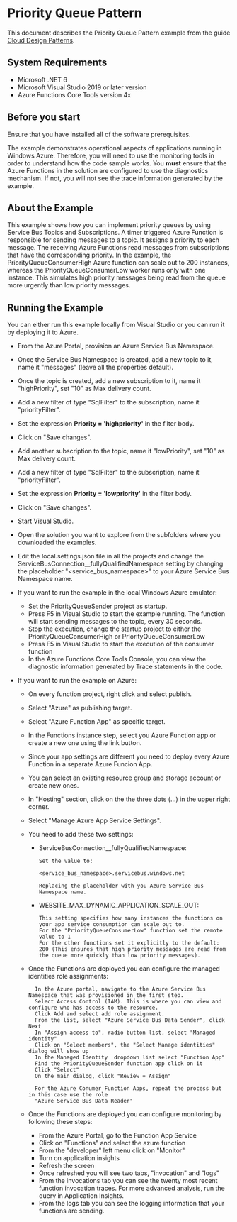 ﻿# Priority Queue Pattern

This document describes the Priority Queue Pattern example from the guide [Cloud Design Patterns](http://aka.ms/Cloud-Design-Patterns).

## System Requirements

* Microsoft .NET 6
* Microsoft Visual Studio 2019 or later version
* Azure Functions Core Tools version 4x

## Before you start

Ensure that you have installed all of the software prerequisites.

The example demonstrates operational aspects of applications running in Windows Azure. Therefore, you will need to use the monitoring tools in order to understand how the code sample works. You **must** ensure that the Azure Functions in the solution are configured to use the diagnostics mechanism. If not, you will not see the trace information generated by the example.

## About the Example

This example shows how you can implement priority queues by using Service Bus Topics and Subscriptions. A timer triggered Azure Function is responsible for sending messages to a topic. It assigns a priority to each message. The receiving Azure Functions read messages from subscriptions that have the corresponding priority. In the example, the PriorityQueueConsumerHigh Azure function can scale out to 200 instances, whereas the PriorityQueueConsumerLow worker runs only with one instance. This simulates high priority messages being read from the queue more urgently than low priority messages.

## Running the Example

You can either run this example locally from Visual Studio or you can run it by deploying it to Azure.

* From the Azure Portal, provision an Azure Service Bus Namespace.
* Once the Service Bus Namespace is created, add a new topic to it, name it "messages" (leave all the properties default).
* Once the topic is created, add a new subscription to it, name it "highPriority", set "10" as Max delivery count.
* Add a new filter of type "SqlFilter" to the subscription, name it "priorityFilter".
* Set the expression __Priority = 'highpriority'__ in the filter body.
* Click on "Save changes".
* Add another subscription to the topic, name it "lowPriority", set "10" as Max delivery count.
* Add a new filter of type "SqlFilter" to the subscription, name it "priorityFilter".
* Set the expression __Priority = 'lowpriority'__ in the filter body.
* Click on "Save changes".

* Start Visual Studio.
* Open the solution you want to explore from the subfolders where you downloaded the examples.
* Edit the local.settings.json file in all the projects and change the ServiceBusConnection__fullyQualifiedNamespace setting by changing the placeholder "<service_bus_namespace>"  to your Azure Service Bus Namespace name.

* If you want to run the example in the local Windows Azure emulator:
	* Set the PriorityQueueSender project as startup.
	* Press F5 in Visual Studio to start the example running. The function will start sending messages to the topic, every 30 seconds.
	* Stop the execution, change the startup project to either the PriorityQueueConsumerHigh or PriorityQueueConsumerLow
	* Press F5 in Visual Studio to start the execution of the consumer function
	* In the Azure Functions Core Tools Console, you can view the diagnostic information generated by Trace statements in the code.

* If you want to run the example on Azure:
	* On every function project, right click and select publish.
	* Select "Azure" as publishing target.
	* Select "Azure Function App" as specific target.
	* In the Functions instance step, select you Azure Function app or create a new one using the link button.
	* Since your app settings are different you need to deploy every Azure Function in a separate Azure Funcion App.
	* You can select an existing resource group and storage account or create new ones.
	* In "Hosting" section, click on the the three dots (...) in the upper right corner.
	* Select "Manage Azure App Service Settings".
	* You need to add these two settings:

	  - ServiceBusConnection__fullyQualifiedNamespace:

			Set the value to:

	  		<service_bus_namespace>.servicebus.windows.net

			Replacing the placeholder with you Azure Service Bus Namespace name.

	  - WEBSITE_MAX_DYNAMIC_APPLICATION_SCALE_OUT:

	  		This setting specifies how many instances the functions on your app service consumption can scale out to.
			For the "PriorityQueueConsumerLow" function set the remote value to 1
			For the other functions set it explicitly to the default: 200 (This ensures that high priority messages are read from the queue more quickly than low priority messages).

	* Once the Functions are deployed you can configure the managed identities role assignments:

			In the Azure portal, navigate to the Azure Service Bus Namespace that was provisioned in the first step.
			Select Access Control (IAM). This is where you can view and configure who has access to the resource.
			Click Add and select add role assignment.
			From the list, select "Azure Service Bus Data Sender", click Next
			In "Assign access to", radio button list, select "Managed identity"
			Click on "Select members", the "Select Manage identities" dialog will show up
			In the Managed Identity  dropdown list select "Function App"
			Find the PriorityQueueSender function app click on it
			Click "Select"
			On the main dialog, click "Review + Assign"

			For the Azure Conumer Function Apps, repeat the process but in this case use the role
			"Azure Service Bus Data Reader"

	* Once the Functions are deployed you can configure monitoring by following these steps:

		- From the Azure Portal, go to the Function App Service
		- Click on "Functions" and select the azure function
		- From the "developer" left menu click on "Monitor"
		- Turn on application insights
		- Refresh the screen
		- Once refreshed you will see two tabs, "invocation" and "logs"
		- From the invocations tab you can see the twenty most recent function invocation traces. For more advanced analysis, run the query in Application Insights. 
		- From the logs tab you can see the logging information that your functions are sending.




